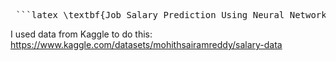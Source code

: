 <pre> ```latex \textbf{Job Salary Prediction Using Neural Networks and Model Comparisons} \\ \textbf{Situation:} Worked with a Kaggle dataset containing demographic, experience, and job title information to predict salaries, requiring preprocessing of both structured and unstructured data. \\ \textbf{Task:} Build and evaluate predictive models, including a PyTorch-based neural network, to determine factors influencing salary and assess the most effective approach. \\ \textbf{Action:} \begin{itemize} \item Cleaned and standardized data, removing nulls and harmonizing inconsistent categorical entries. \item Engineered features from job titles using \texttt{TF-IDF} vectorization and one-hot encoded categorical fields. \item Conducted exploratory data analysis, revealing correlations between education, gender, experience, and salary. \item Implemented a multi-layer neural network in PyTorch (128 $\rightarrow$ 64 $\rightarrow$ 1) with ReLU activations, trained with Adam optimizer and MSE loss. \item Compared performance against a \texttt{RandomForestRegressor} baseline with 100 estimators. \end{itemize} \textbf{Result:} Achieved a 97\% $R^2$ score with the Random Forest model, outperforming the neural network. Demonstrated that ensemble tree methods excel on structured tabular data, while the neural network captured trends but underfit without further tuning. ``` </pre>
I used data from Kaggle to do this: https://www.kaggle.com/datasets/mohithsairamreddy/salary-data
```
